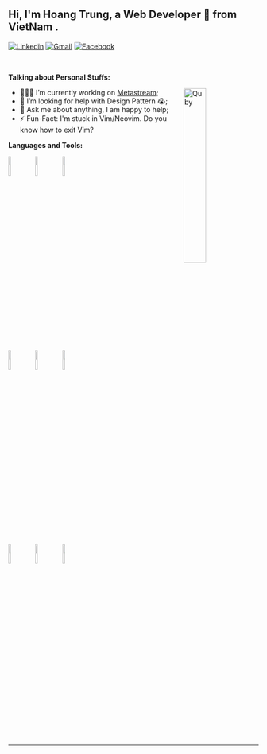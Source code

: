 <!-- Your title -->
## Hi, I'm Hoang Trung, a Web Developer 🚀 from VietNam .

<!-- Your badges
You can use the website to generate badges: https://shields.io/
-->

[![Linkedin](https://img.shields.io/badge/-LinkedIn-blue?style=flat&logo=Linkedin&logoColor=white)](https://www.linkedin.com/in/hoang-trung-b10b311a4/)
[![Gmail](https://img.shields.io/badge/-Gmail-c14438?style=flat&logo=Gmail&logoColor=white)](mailto:wanbicoi123@gmail.com)
[![Facebook](https://img.shields.io/badge/Facebook-1877F2?style=flat&logo=facebook&logoColor=white)](https://www.facebook.com/trungoi.hihi)

&nbsp;

<!-- Talking about you -->
**Talking about Personal Stuffs:**

<!-- Any image aligned to the right. Beware the width -->
<img width="30%" align="right" alt="Quby" src="https://i.pinimg.com/originals/c4/96/56/c49656042d417189f6d0f89af1fda4ca.gif" />

- 👨🏽‍💻 I’m currently working on [Metastream](https://metastream.live/);
- 🤔 I’m looking for help with Design Pattern 😭;
- 💬 Ask me about anything, I am happy to help;
- ⚡️ Fun-Fact: I'm stuck in Vim/Neovim. Do you know how to exit Vim?

**Languages and Tools:** 

<!-- Your github readme stats
You can use this api: https://github.com/anuraghazra/github-readme-stats
-->
<p>

  <!-- Your languages and tools. Be careful with the alignment. 
  You can use this sites to get logos: https://www.vectorlogo.zone or https://simpleicons.org/
  -->
  <code><img width="10%" src="https://www.vectorlogo.zone/logos/neovimio/neovimio-ar21.svg"></code>
  <code><img width="10%" src="https://www.vectorlogo.zone/logos/visualstudio_code/visualstudio_code-ar21.svg"></code>
  <code><img width="10%" src="https://www.vectorlogo.zone/logos/linux/linux-ar21.svg"></code>
  <br />
  <code><img width="10%" src="https://www.vectorlogo.zone/logos/git-scm/git-scm-ar21.svg"></code>
  <code><img width="10%" src="https://www.vectorlogo.zone/logos/dotnet/dotnet-ar21.svg"></code>
  <code><img width="10%" src="https://www.vectorlogo.zone/logos/tailwindcss/tailwindcss-ar21.svg"></code>
  <br/>
  <code><img width="10%" src="https://www.vectorlogo.zone/logos/reactjs/reactjs-ar21.svg"></code>
  <code><img width="10%" src="https://www.vectorlogo.zone/logos/supabase/supabase-ar21.svg"></code>
  <code><img width="10%" src="https://www.vectorlogo.zone/logos/sqlite/sqlite-ar21.svg"></code>
</p>


---

<!-- This readme was created by Murillo Comino - https://github.com/onimur -->
